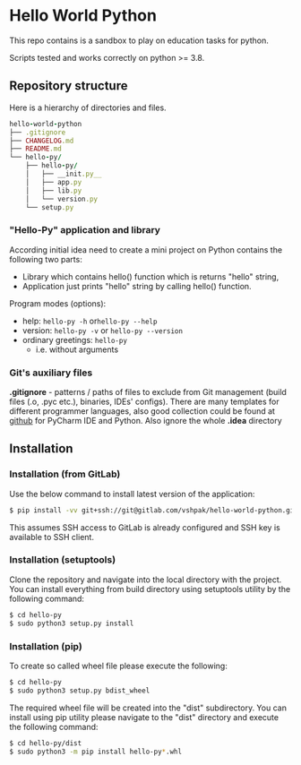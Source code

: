 # Hello World Python

This repo contains is a sandbox to play on education tasks for python.

Scripts tested and works correctly on python >= 3.8.


## Repository structure

Here is a hierarchy of directories and files.

```ruby
hello-world-python
├── .gitignore
├── CHANGELOG.md
├── README.md
└── hello-py/
    ├── hello-py/
    │   ├── __init.py__
    │   ├── app.py
    │   ├── lib.py
    │   └── version.py
    └── setup.py
```

### "Hello-Py" application and library

According initial idea need to create a mini project on Python contains the following two parts:
* Library which contains hello() function which is returns "hello" string,
* Application just prints "hello" string by calling hello() function.

Program modes (options):
* help: `hello-py -h` or`hello-py --help`
* version: `hello-py -v` or `hello-py --version`
* ordinary greetings: `hello-py`
    * i.e. without arguments

### Git's auxiliary files

**.gitignore** - patterns / paths of files to exclude from Git management 
(build files (.o, .pyc etc.), binaries, IDEs' configs). There are many templates 
for different programmer languages, also good collection could be found at 
[github](https://github.com/github/gitignore/blob/master/Global/JetBrains.gitignore) 
for PyCharm IDE and Python.
Also ignore the whole **.idea** directory


## Installation

### Installation (from GitLab)
Use the below command to install latest version of the application:
```sh
$ pip install -vv git+ssh://git@gitlab.com/vshpak/hello-world-python.git#subdirectory=production/hello-py
```
This assumes SSH access to GitLab is already configured and SSH key is available to SSH client.


### Installation (setuptools)
Clone the repository and navigate into the local directory with the project.
You can install everything from build directory using setuptools utility by the following command:
```sh
$ cd hello-py
$ sudo python3 setup.py install
```

### Installation (pip)
To create so called wheel file please execute the following:
```sh
$ cd hello-py
$ sudo python3 setup.py bdist_wheel
```
The required wheel file will be created into the "dist" subdirectory.
You can install using pip utility please navigate to the "dist" directory and execute the following command:
```sh
$ cd hello-py/dist
$ sudo python3 -m pip install hello-py*.whl
